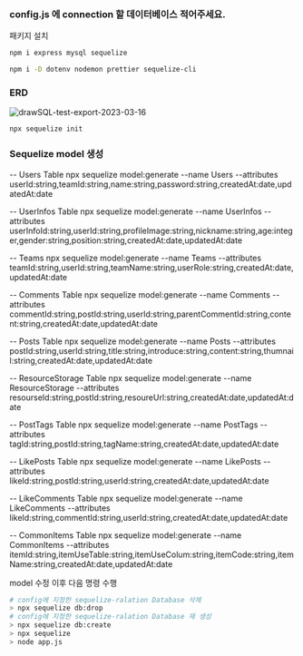 ### config.js 에 connection 할 데이터베이스 적어주세요.

패키지 설치
```bash 
npm i express mysql sequelize
```

```bash
npm i -D dotenv nodemon prettier sequelize-cli
```

### ERD
![drawSQL-test-export-2023-03-16](https://user-images.githubusercontent.com/51357635/225545436-f5d42d1a-bd78-4987-b74a-3032591651ce.png)

```bash
npx sequelize init
```

### Sequelize model 생성
-- Users Table
npx sequelize model:generate --name Users --attributes userId:string,teamId:string,name:string,password:string,createdAt:date,updatedAt:date

-- UserInfos Table
npx sequelize model:generate --name UserInfos --attributes userInfoId:string,userId:string,profileImage:string,nickname:string,age:integer,gender:string,position:string,createdAt:date,updatedAt:date

-- Teams
npx sequelize model:generate --name Teams --attributes teamId:string,userId:string,teamName:string,userRole:string,createdAt:date,updatedAt:date

-- Comments Table
npx sequelize model:generate --name Comments --attributes commentId:string,postId:string,userId:string,parentCommentId:string,content:string,createdAt:date,updatedAt:date

-- Posts Table
npx sequelize model:generate --name Posts --attributes postId:string,userId:string,title:string,introduce:string,content:string,thumnail:string,createdAt:date,updatedAt:date

-- ResourceStorage Table
npx sequelize model:generate --name ResourceStorage --attributes resourseId:string,postId:string,resoureUrl:string,createdAt:date,updatedAt:date

-- PostTags Table
npx sequelize model:generate --name PostTags --attributes tagId:string,postId:string,tagName:string,createdAt:date,updatedAt:date

-- LikePosts Table
npx sequelize model:generate --name LikePosts --attributes likeId:string,postId:string,userId:string,createdAt:date,updatedAt:date

-- LikeComments Table
npx sequelize model:generate --name LikeComments --attributes likeId:string,commentId:string,userId:string,createdAt:date,updatedAt:date

-- CommonItems Table
npx sequelize model:generate --name CommonItems --attributes itemId:string,itemUseTable:string,itemUseColum:string,itemCode:string,itemName:string,createdAt:date,updatedAt:date

model 수정 이후 다음 명령 수행
```bash
# config에 지정한 sequelize-ralation Database 삭제
> npx sequelize db:drop
# config에 지정한 sequelize-ralation Database 재 생성
> npx sequelize db:create
> npx sequelize
> node app.js
```
